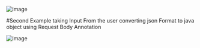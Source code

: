 ![image](https://github.com/kehsihba12/ReSTControllerPractice/assets/130245850/67635a21-72e2-4d43-83e0-728e82614f3f)

#Second Example taking Input From the user converting json Format to java object using Request Body Annotation 

![image](https://github.com/kehsihba12/ReSTControllerPractice/assets/130245850/4912ffdd-a852-406f-a4c9-f905847f04ad)



